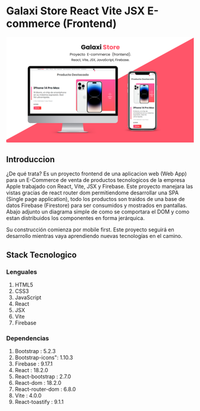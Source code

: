 # Galaxi Store React Vite JSX E-commerce (Frontend)

![Portada](./public/GalaxiStore-Portada.png)

## Introduccion

¿De qué trata?
Es un proyecto frontend de una aplicacion web (Web App) para un E-Commerce de venta de productos tecnologicos de la empresa Apple trabajado con React, Vite, JSX y Firebase. Este proyecto manejara las vistas gracias de react router dom permitiendome desarrollar una SPA (Single page application), todo los productos son traidos de una base de datos Firebase (Firestore) para ser consumidos y mostrados en pantallas. Abajo adjunto un diagrama simple de como se comportara el DOM y como estan distribuidos los componentes en forma jerárquica. 
 

 
Su construcción comienza por mobile first.
Este proyecto seguirá en desarrollo mientras vaya aprendiendo nuevas tecnologías en el camino.

## Stack Tecnologico 

### Lenguales
1. HTML5
2. CSS3
3. JavaScript
4. React 
5. JSX
6. Vite
7. Firebase 

### Dependencias
1. Bootstrap : 5.2.3
2. Bootstrap-icons": 1.10.3
3. Firebase : 9.17.1
4. React : 18.2.0
5. React-bootstrap : 2.7.0
6. React-dom : 18.2.0
7. React-router-dom : 6.8.0
8. Vite : 4.0.0
9. React-toastify : 9.1.1